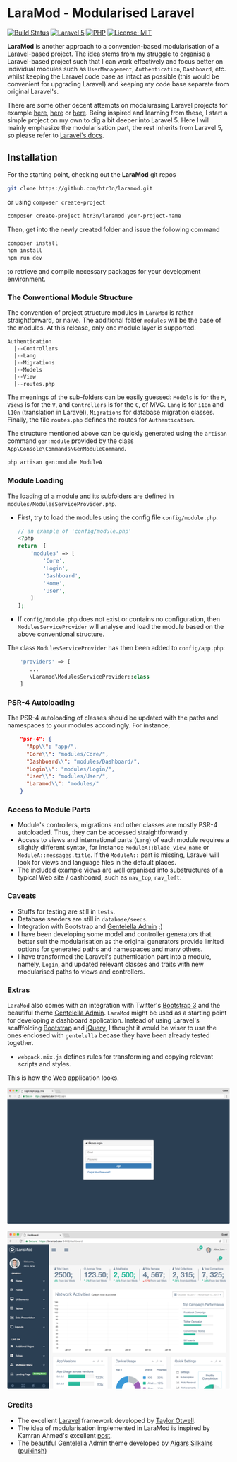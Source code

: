 # LaraMod - Modularised Laravel

[![Build Status](https://img.shields.io/travis/htr3n/LaraMod/master.svg)](https://travis-ci.org/htr3n/LaraMod)
[![Laravel 5](https://img.shields.io/badge/Laravel-5-green.svg)](https://laravel.com)
[![PHP](https://img.shields.io/packagist/php-v/laravel/laravel.svg)](https://php.net)
[![License: MIT](https://img.shields.io/badge/License-MIT-blue.svg)](https://opensource.org/licenses/MIT)

**LaraMod** is another approach to a convention-based modularisation of a [Laravel](https://laravel.com)-based project. The idea stems from my struggle to organise a Laravel-based project such that I can work effectively and focus better on individual modules such as `UserManagement`, `Authentication`, `Dashboard`, etc. whilst keeping the Laravel code base as intact as possible (this would be convenient for upgrading Laravel) and keeping my code base separate from original Laravel's.

There are some other decent attempts on modalurasing Laravel projects for example [here](https://nicolaswidart.com/blog/writing-modular-applications-with-laravel-modules), [here](https://github.com/caffeinated/modules) or [here](http://kamranahmed.info/blog/2015/12/03/creating-a-modular-application-in-laravel). Being inspired and learning from these, I start a simple project on my own to dig a bit deeper into Laravel 5. Here I will mainly emphasize the modularisation part, the rest inherits from Laravel 5, so please refer to [Laravel's docs](https://laravel.com/docs).

## Installation

For the starting point, checking out the **LaraMod** git repos

```sh
git clone https://github.com/htr3n/laramod.git
```

or using `composer create-project` 

```sh
composer create-project htr3n/laramod your-project-name
```

Then, get into the newly created folder and issue the following command

```sh
composer install
npm install 
npm run dev
```

 to retrieve and compile necessary packages for your development environment.

### The Conventional Module Structure

The convention of project structure modules in `LaraMod` is rather straightforward, or naive. The additional folder `modules` will be the base of the modules. At this release, only one module layer is supported. 

```
Authentication
  |--Controllers
  |--Lang
  |--Migrations
  |--Models
  |--View
  |--routes.php
```

The meanings of the sub-folders can be easily guessed: `Models` is for the `M`,  `Views` is for the `V`, and `Controllers` is for the `C`, of MVC. `Lang` is for `i18n` and `l10n` (translation in Laravel), `Migrations` for database migration classes. Finally, the file `routes.php` defines the routes for `Authentication`.

The structure mentioned above can be quickly generated using the `artisan` command `gen:module` provided by the class `App\Console\Commands\GenModuleCommand`.

```sh
php artisan gen:module ModuleA
```

### Module Loading

The loading of a module and its subfolders are defined in `modules/ModulesServiceProvider.php`.

* First, try to load the modules using the config file `config/module.php`.

  ```php
  // an example of 'config/module.php'
  <?php
  return  [
      'modules' => [
          'Core',
          'Login',
          'Dashboard',
          'Home',
          'User',
      ]
  ];
  ```

* If `config/module.php` does not exist or contains no configuration, then `ModulesServiceProvider` will analyse and load the module based on the above conventional structure.

The class `ModulesServiceProvider` has then been added to `config/app.php`:

```php
    'providers' => [
       ...
       \Laramod\ModulesServiceProvider::class
    ]
```

### PSR-4 Autoloading

The PSR-4 autoloading of classes should be updated with the paths and namespaces to your modules accordingly. For instance,

```json
    "psr-4": {
      "App\\": "app/",
      "Core\\": "modules/Core/",
      "Dashboard\\": "modules/Dashboard/",
      "Login\\": "modules/Login/",
      "User\\": "modules/User/",
      "Laramod\\": "modules/"
    }
```

### Access to Module Parts

- Module's controllers, migrations and other classes are mostly PSR-4 autoloaded. Thus, they can be accessed straightforwardly.  
- Access to views and international parts (`Lang`) of each module requires a slightly different syntax, for instance `ModuleA::blade_view_name` or `ModuleA::messages.title`. If the `ModuleA::` part is missing, Laravel will look for views and language files in the default places.
- The included example views are well organised into substructures of a typical Web site / dashboard, such as `nav_top`, `nav_left`. 

### Caveats

* Stuffs for testing are still in `tests`.
* Database seeders are still in `database/seeds`.
* Integration with Bootstrap and [Gentelella Admin](https://github.com/puikinsh/gentelella) ;)
* I have been developing some model and controller generators that better suit the modularisation as the original generators provide limited options for generated paths and namespaces and many others. 
* I have transformed the Laravel's authentication part into a module, namely, `Login`, and updated relevant classes and traits with new modularised paths to views and controllers. 

### Extras

`LaraMod` also comes with an integration with Twitter's [Bootstrap 3](http://getbootstrap.com) and the beautiful theme  [Gentelella Admin](https://github.com/puikinsh/gentelella). `LaraMod` might be used as a starting point for developing a dashboard application. Instead of using Laravel's scafffolding [Bootstrap](https://laravel.com/docs/frontend) and [jQuery](http://getbootstrap.com), I thought it would be wiser to use the ones enclosed with `gentelella` becase they have been already tested together.

*  `webpack.mix.js` defines rules for transforming and copying relevant scripts and styles. 

This is how the Web application looks.

![Login](login.png)

![Dashboard](dashboard.png)

### Credits

* The excellent [Laravel](https://github.com/laravel/laravel) framework developed by [Taylor Otwell](mailto:taylor@laravel.com).
* The idea of modularisation implemented in LaraMod is inspired by Kamran Ahmed's excellent [post](http://kamranahmed.info/blog/2015/12/03/creating-a-modular-application-in-laravel/).
* The beautiful Gentelella Admin theme developed by [Aigars Silkalns (puikinsh)](https://github.com/puikinsh)